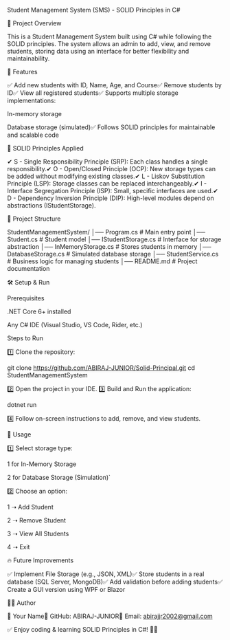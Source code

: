 Student Management System (SMS) - SOLID Principles in C#

📌 Project Overview

This is a Student Management System built using C# while following the SOLID principles. The system allows an admin to add, view, and remove students, storing data using an interface for better flexibility and maintainability.

🚀 Features

✅ Add new students with ID, Name, Age, and Course✅ Remove students by ID✅ View all registered students✅ Supports multiple storage implementations:

In-memory storage

Database storage (simulated)✅ Follows SOLID principles for maintainable and scalable code

📌 SOLID Principles Applied

✔ S - Single Responsibility Principle (SRP): Each class handles a single responsibility.✔ O - Open/Closed Principle (OCP): New storage types can be added without modifying existing classes.✔ L - Liskov Substitution Principle (LSP): Storage classes can be replaced interchangeably.✔ I - Interface Segregation Principle (ISP): Small, specific interfaces are used.✔ D - Dependency Inversion Principle (DIP): High-level modules depend on abstractions (IStudentStorage).

📁 Project Structure

StudentManagementSystem/
│── Program.cs               # Main entry point
│── Student.cs               # Student model
│── IStudentStorage.cs       # Interface for storage abstraction
│── InMemoryStorage.cs       # Stores students in memory
│── DatabaseStorage.cs       # Simulated database storage
│── StudentService.cs        # Business logic for managing students
│── README.md                # Project documentation

🛠️ Setup & Run

Prerequisites

.NET Core 6+ installed

Any C# IDE (Visual Studio, VS Code, Rider, etc.)

Steps to Run

1️⃣ Clone the repository:

git clone https://github.com/ABIRAJ-JUNIOR/Solid-Principal.git
cd StudentManagementSystem

2️⃣ Open the project in your IDE.
3️⃣ Build and Run the application:

dotnet run

4️⃣ Follow on-screen instructions to add, remove, and view students.

🎯 Usage

1️⃣ Select storage type:

1 for In-Memory Storage

2 for Database Storage (Simulation)`

2️⃣ Choose an option:

1 ➝ Add Student

2 ➝ Remove Student

3 ➝ View All Students

4 ➝ Exit

🔥 Future Improvements

✅ Implement File Storage (e.g., JSON, XML)✅ Store students in a real database (SQL Server, MongoDB)✅ Add validation before adding students✅ Create a GUI version using WPF or Blazor

👨‍💻 Author

🔹 Your Name🔹 GitHub: ABIRAJ-JUNIOR🔹 Email: abirajjr2002@gmail.com

✅ Enjoy coding & learning SOLID Principles in C#! 🚀🔥

